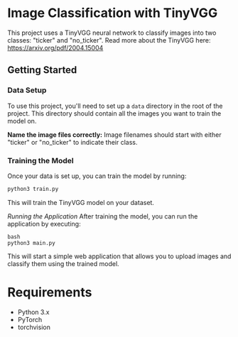 # Image Classification with TinyVGG

This project uses a TinyVGG neural network to classify images into two classes: "ticker" and "no_ticker".
Read more about the TinyVGG here: https://arxiv.org/pdf/2004.15004

## Getting Started
### Data Setup
To use this project, you'll need to set up a `data` directory in the root of the project. This directory should contain all the images you want to train the model on.

**Name the image files correctly:** Image filenames should start with either "ticker" or "no_ticker" to indicate their class.

### Training the Model
Once your data is set up, you can train the model by running:
```bash
python3 train.py
```
This will train the TinyVGG model on your dataset.

*Running the Application*
After training the model, you can run the application by executing:
```
bash
python3 main.py
```
This will start a simple web application that allows you to upload images and classify them using the trained model.

# Requirements
- Python 3.x
- PyTorch
- torchvision

